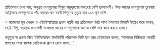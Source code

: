 প্রতিবেদনে দেখা যায়, অনুন্নত দেশগুলোর শিশুরা বায়ুদূষণের সবচেয়ে বেশি ভুক্তভোগী। উচ্চ আয়ের দেশগুলোর তুলনায় আফ্রিকার দেশগুলোতে পাঁচ বছরের কম বয়সী শিশুদের মৃত্যুর হার ১০০ গুণ বেশি।

এ গবেষণার মূল লেখক ও এইচইআইয়ের প্রধান পল্লবী পন্ত প্রতিবেদনে উঠে আসা বৈষম্যের বিষয়টি উল্লেখ করে বলেন, ছোট্ট শিশু, বয়োবৃদ্ধ জনগোষ্ঠী ও মধ্যম আয়ের দেশগুলোকে অনেক বেশি ভার বহন করতে হচ্ছে।

বায়ুদূষণের প্রভাব নিয়ে ইউনিসেফের উপনির্বাহী পরিচালক কিটি ফন ডার হেইজডেন বলেন, ‘আমাদের নিষ্ক্রিয়তা পরবর্তী প্রজন্মের ওপর ব্যাপক নেতিবাচক প্রভাব রেখে যাচ্ছে।’
